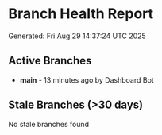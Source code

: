 # Branch Health Report
Generated: Fri Aug 29 14:37:24 UTC 2025

## Active Branches
- **main** - 13 minutes ago by Dashboard Bot

## Stale Branches (>30 days)
No stale branches found
